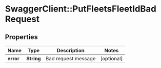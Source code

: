 # SwaggerClient::PutFleetsFleetIdBadRequest

## Properties
Name | Type | Description | Notes
------------ | ------------- | ------------- | -------------
**error** | **String** | Bad request message | [optional] 


